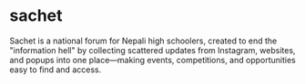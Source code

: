 # sachet
Sachet is a national forum for Nepali high schoolers, created to end the "information hell" by collecting scattered updates from Instagram, websites, and popups into one place—making events, competitions, and opportunities easy to find and access.
